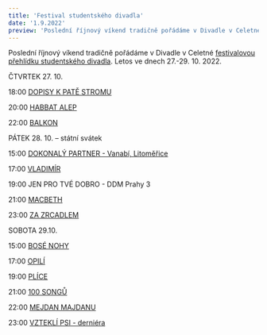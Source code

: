 ```yaml
---
title: 'Festival studentského divadla'
date: '1.9.2022'
preview: 'Poslední říjnový víkend tradičně pořádáme v Divadle v Celetné Festival studentských divadel. A my pro vás již nyní odkrýváme letošní program!...'
---
```

Poslední říjnový víkend tradičně pořádáme v Divadle v Celetné [festivalovou přehlídku studentského divadla](https://www.oldstars.cz/projekty/festival-studentskych-divadel). Letos ve dnech 27.-29. 10. 2022.

ČTVRTEK 27. 10. 

18:00 [DOPISY K PATĚ STROMU](https://www.oldstars.cz/repertoar/dopisy%20k%20pat%C4%9B/)

20:00 [HABBAT ALEP](https://www.oldstars.cz/repertoar/Habbat%20alep)

22:00 [BALKON](https://www.oldstars.cz/repertoar/balkon)


PÁTEK 28. 10. – státní svátek


15:00 [DOKONALÝ PARTNER  - Vanabí, Litoměřice](https://www.oldstars.cz/repertoar/Dokonal%C3%BD%20partner)

17:00 [VLADIMÍR](https://www.oldstars.cz/repertoar/vladimir)

19:00 JEN PRO TVÉ DOBRO - DDM  Prahy 3

21:00 [MACBETH](https://www.oldstars.cz/repertoar/Macbeth22)

23:00 [ZA ZRCADLEM](https://www.oldstars.cz/repertoar/za%20zrcadlem)



SOBOTA 29.10.

15:00 [BOSÉ NOHY](https://www.oldstars.cz/repertoar/bose-nohy)

17:00 [OPILÍ](https://www.oldstars.cz/repertoar/opil%C3%AD)

19:00 [PLÍCE](https://www.oldstars.cz/repertoar/plice)

21:00 [100 SONGŮ](https://www.oldstars.cz/repertoar/100-songu)

22:00 [MEJDAN MAJDANU](https://www.oldstarsontheroad.cz/mejdan-majdanu/)

23:00 [VZTEKLÍ PSI - derniéra](https://www.oldstars.cz/repertoar/vztekli-psi)

